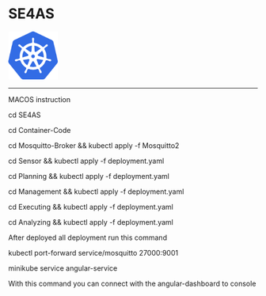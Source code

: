 # SE4AS


<img src="https://github.com/kubernetes/kubernetes/raw/master/logo/logo.png" width="100">

----

MACOS instruction

cd SE4AS

cd Container-Code

cd Mosquitto-Broker && kubectl apply -f Mosquitto2

cd Sensor && kubectl apply -f deployment.yaml

cd Planning && kubectl apply -f deployment.yaml

cd Management && kubectl apply -f deployment.yaml

cd Executing && kubectl apply -f deployment.yaml

cd Analyzing && kubectl apply -f deployment.yaml

After deployed all deployment run this command

kubectl port-forward service/mosquitto 27000:9001

minikube service angular-service

With this command you can connect with the angular-dashboard to console
